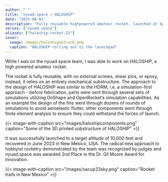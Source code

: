 ```yaml
---
author: " "
title: "nyuad.space / HALOSHIP"
date: "2023-08-01"
description: "Fully reusable highpowered amateur rocket, launched at SpacePort America 2023"
series: ["nyuad.space"]
aliases: ["haloship-rocket-23"]
cover:
  image: images/haloshipontruck.png
  caption: "HALOSHIP rolling out to the launchpad"
---
```


While I was on the nyuad.space team, I was able to work on HALOSHIP, a high powered amateur rocket.

<!--more-->

The rocket is fully reusable, with no external screws, shear pins, or epoxy, instead, it relies on an entirely mechanical substructure. The approach to the design of HALOSHIP was similar to the HDRM, i.e. a simulation-first approach - before fabrication, parts were sent through several sets of simulations utilizing OnShape and OpenRocket’s simulation capabilities. As an example the design of the fins went through dozens of rounds of simulations to avoid aeroelastic flutter, other components went through finite element analysis to ensure they could withstand the forces of launch.

{{< image-with-caption src="images/haloshipcomponents.png" caption="Some of the 3D printed substructure of HALOSHIP" >}}

It was successfully launched to a target altitude of 10,000 feet and recovered in June 2023 in New Mexico, USA. The radical new approach to hobbyist rocketry demonstrated by the team was recognized by judges and nyuad.space was awarded 2nd Place in the Dr. Gil Moore Award for Innovation.


{{< image-with-caption src="images/sacup23sky.png" caption="Rocket trails in New Mexico" >}}
